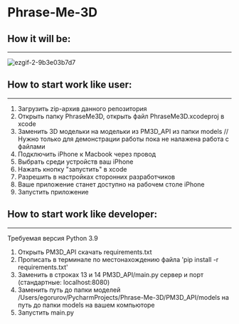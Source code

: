 # Phrase-Me-3D

## How it will be:
---------------------------------------------------------------------------------------------------------------------------------------

![ezgif-2-9b3e03b7d7](https://user-images.githubusercontent.com/70414732/222425161-04c1ffc1-55d8-4288-88e3-f894fa387cc4.gif)





## How to start work like user:
---------------------------------------------------------------------------------------------------------------------------------------
1) Загрузить zip-архив данного репозитория
2) Открыть папку PhraseMe3D, открыть файл PhraseMe3D.xcodeproj в xcode
3) Заменить 3D модельки на модельки из PM3D_API из папки models // Нужно только для демонстрации работы пока не налажена работа с файлами
4) Подключить iPhone к Macbook через провод
5) Выбрать среди устройств ваш iPhone
6) Нажать кнопку "запустить" в xcode
7) Разрешить в настройках сторонних разработчиков
8) Ваше приложение станет доступно на рабочем столе iPhone
9) Запустить приложение

## How to start work like developer:
---------------------------------------------------------------------------------------------------------------------------------------
Требуемая версия Python 3.9
1) Открыть PM3D_API скачать requirements.txt
2) Прописать в терминале по местонахождению файла 'pip install -r requirements.txt'
3) Заменить в строках 13 и 14 PM3D_API/main.py сервер и порт (стандартные: localhost:8080)
4) Заменить путь до папки моделей /Users/egorurov/PycharmProjects/Phrase-Me-3D/PM3D_API/models на путь до папки models на вашем компьюторе
5) Запустить main.py
